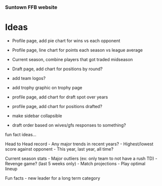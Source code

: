 ### Suntown FFB website


# Ideas

- Profile page, add pie chart for wins vs each opponent
- Profile page, line chart for points each season vs league average
- Current season, combine players that got traded midseason
- Draft page, add chart for positions by round?
- add team logos?
- add trophy graphic on trophy page
- profile page, add chart for draft spot over years
- profile page, add chart for positions drafted?
- make sidebar collapsible

- draft order based on wives/gfs responses to something?

fun fact ideas...

Head to Head record
    - Any major trends in recent years?
    - Highest/lowest score against opponent
        - This year, last year, all time?
    
Current season stats
    - Major outliers (ex: only team to not have a rush TD)
    - Revenge game? (last 5 weeks only)
    - Match projections
    - Play optimal lineup

Fun facts
    - new leader for a long term category
